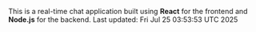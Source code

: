 This is a real-time chat application built using **React** for the frontend and **Node.js** for the backend.
Last updated: Fri Jul 25 03:53:53 UTC 2025
